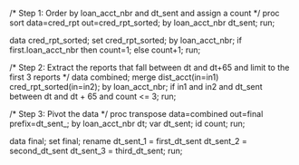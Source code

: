 /* Step 1: Order by loan_acct_nbr and dt_sent and assign a count */
proc sort data=cred_rpt out=cred_rpt_sorted;
    by loan_acct_nbr dt_sent;
run;

data cred_rpt_sorted;
    set cred_rpt_sorted;
    by loan_acct_nbr;
    if first.loan_acct_nbr then count=1;
    else count+1;
run;

/* Step 2: Extract the reports that fall between dt and dt+65 and limit to the first 3 reports */
data combined;
    merge dist_acct(in=in1) cred_rpt_sorted(in=in2);
    by loan_acct_nbr;
    if in1 and in2 and dt_sent between dt and dt + 65 and count <= 3;
run;

/* Step 3: Pivot the data */
proc transpose data=combined out=final prefix=dt_sent_;
    by loan_acct_nbr dt;
    var dt_sent;
    id count;
run;

data final;
    set final;
    rename dt_sent_1 = first_dt_sent dt_sent_2 = second_dt_sent dt_sent_3 = third_dt_sent;
run;
